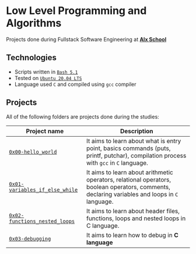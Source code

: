 # Low Level Programming and Algorithms

Projects done during Fullstack Software Engineering at [**Alx School**](https://www.alxafrica.com/)

## Technologies

-   Scripts written in [`Bash 5.1`](https://www.gnu.org/software/bash/)
-   Tested on [`Ubuntu 20.04 LTS`](https://ubuntu.com/download/desktop)
-   Language used `C` and compiled using `gcc` compiler

## Projects

All of the following folders are projects done during the studies:

| Project name                           | Description                                                                                                                          |
| -------------------------------------- | ------------------------------------------------------------------------------------------------------------------------------------ |
| [`0x00-hello_world`](0x00-hello_world) | It aims to learn about what is entry point, basics commands (puts, printf, putchar), compilation process with `gcc` in `C` language. |
| [`0x01-variables_if_else_while`](0x00-variables_if_else_while) | It aims to learn about arithmetic operators, relational operators, boolean operators, comments, declaring variables and loops in `C` language.  |
| [`0x02-functions_nested_loops`](0x02-functions_nested_loops) | It aims to learn about header files, functions, loops and nested loops in C language. |
| [`0x03-debugging`](0x03-debugging) | It aims to learn how to debug in **C language** |
